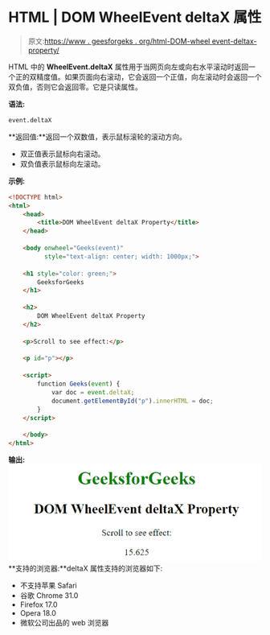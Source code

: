 # HTML | DOM WheelEvent deltaX 属性

> 原文:[https://www . geesforgeks . org/html-DOM-wheel event-deltax-property/](https://www.geeksforgeeks.org/html-dom-wheelevent-deltax-property/)

HTML 中的 **WheelEvent.deltaX** 属性用于当网页向左或向右水平滚动时返回一个正的双精度值。如果页面向右滚动，它会返回一个正值，向左滚动时会返回一个双负值，否则它会返回零。它是只读属性。

**语法:**

```html
event.deltaX
```

**返回值:**返回一个双数值，表示鼠标滚轮的滚动方向。

*   双正值表示鼠标向右滚动。
*   双负值表示鼠标向左滚动。

**示例:**

```html
<!DOCTYPE html>
<html>
    <head>
        <title>DOM WheelEvent deltaX Property</title>
    </head>

    <body onwheel="Geeks(event)" 
          style="text-align: center; width: 1000px;">

    <h1 style="color: green;">
        GeeksforGeeks
    </h1>

    <h2>
        DOM WheelEvent deltaX Property
    </h2>

    <p>Scroll to see effect:</p>

    <p id="p"></p>

    <script>
        function Geeks(event) {
            var doc = event.deltaX;
            document.getElementById("p").innerHTML = doc;
        }
    </script>

    </body>
</html>                    
```

**输出:**
![deltaX](img/1b525d06802539b1144e20c715f1d069.png)
**支持的浏览器:**deltaX 属性支持的浏览器如下:

*   不支持苹果 Safari
*   谷歌 Chrome 31.0
*   Firefox 17.0
*   Opera 18.0
*   微软公司出品的 web 浏览器